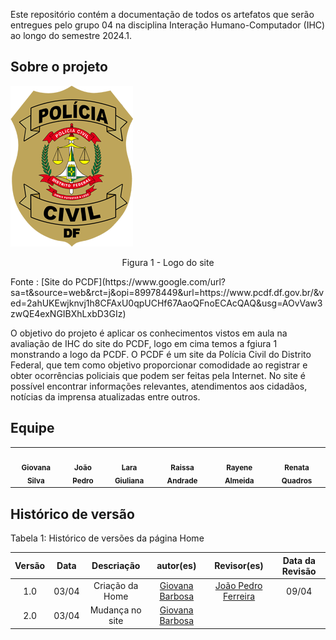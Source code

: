 Este repositório contém a documentação de todos os artefatos que serão entregues pelo grupo 04 na disciplina Interação Humano-Computador (IHC) ao longo do semestre 2024.1.

## Sobre o projeto

![PCDF](planejamento/assets/PCDF.png)
<div align="center">
<p> Figura 1 - Logo do site  </p> 
</div>
Fonte : [Site do PCDF](https://www.google.com/url?sa=t&source=web&rct=j&opi=89978449&url=https://www.pcdf.df.gov.br/&ved=2ahUKEwjknvj1h8CFAxU0qpUCHf67AaoQFnoECAcQAQ&usg=AOvVaw3zwQE4exNGIBXhLxbD3GIz)


O objetivo do projeto é aplicar os conhecimentos vistos em aula na avaliação de IHC do site do PCDF, logo em cima temos a fgiura 1 monstrando a logo da PCDF. O PCDF é um site da Polícia Civil do Distrito Federal, que tem como objetivo proporcionar comodidade ao registrar e obter ocorrências policiais que podem ser feitas pela Internet. No site é possível encontrar informações relevantes, atendimentos aos cidadãos, notícias da imprensa atualizadas entre outros.  
## Equipe

<table>
  <tr>
    <td align="center"><a href="https://github.com/gio221"><img style="border-radius: 50%;" src="https://avatars.githubusercontent.com/u/111579005?v=4" width="100px;" alt=""/><br /><sub><b>Giovana Silva</b></sub></a><br />
    <td align="center"><a href="https://github.com/JoaoODragonborn"><img style="border-radius: 50%;" src="https://avatars.githubusercontent.com/u/98195374?v=4" width="100px;" alt=""/><br /><sub><b>João Pedro</b></sub></a><br />
    <td align="center"><a href="https://github.com/gravelylara"><img style="border-radius: 50%;" src="https://avatars.githubusercontent.com/u/118694498?v=4" width="100px;" alt=""/><br /><sub><b>Lara Giuliana</b></sub></a><br />
    <td align="center"><a href=" https://github.com/RaissaAndradeS "><img style="border-radius: 50%;" src="https://avatars.githubusercontent.com/u/100162150?v=4" width="100px;" alt=""/><br /><sub><b>Raissa Andrade</b></sub></a><br />
    <td align="center"><a href="https://github.com/rayenealmeida"><img style="border-radius: 50%;" src="https://avatars.githubusercontent.com/u/85962730?v=4" width="100px;" alt=""/><br /><sub><b>Rayene Almeida</b></sub></a><br />
    <td align="center"><a href="https://github.com/Renatinha28"><img style="border-radius: 50%;" src="https://avatars.githubusercontent.com/u/117046252?v=4" width="100px;" alt=""/><br /><sub><b>Renata Quadros</b></sub></a><br />
    
  </tr>
</table>

## Histórico de versão

Tabela 1: Histórico de versões da página Home

|                            Versão                             |              Data               |                    Descriação                     | autor(es)           |  Revisor(es)          | Data da Revisão|
| :----------------------------------------------------------: | :-------------------------------: | :-------------------------------------------------: | :-------------------------------: |  :-------------------------------: | :-------------------------------: | 
| 1.0 |  03/04  | Criação da Home |[Giovana Barbosa ](https://github.com/gio221)|[João Pedro Ferreira](https://github.com/JoaoODragonborn)| 09/04 |
| 2.0 |  03/04  | Mudança no site |[Giovana Barbosa ](https://github.com/gio221)|| |
